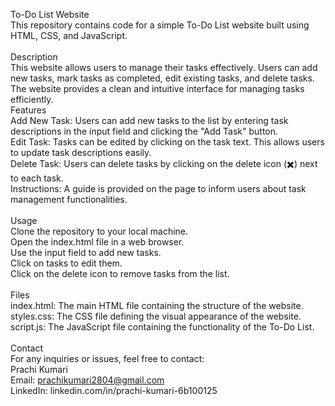 To-Do List Website<br>
This repository contains code for a simple To-Do List website built using HTML, CSS, and JavaScript.<br>
<br>
Description<br>
This website allows users to manage their tasks effectively. Users can add new tasks, mark tasks as completed, edit existing tasks, and delete tasks. The website provides a clean and intuitive interface for managing tasks efficiently.
<br>
Features<br>
Add New Task: Users can add new tasks to the list by entering task descriptions in the input field and clicking the "Add Task" button.<br>
Edit Task: Tasks can be edited by clicking on the task text. This allows users to update task descriptions easily.<br>
Delete Task: Users can delete tasks by clicking on the delete icon (✖️) next to each task.<br>
Instructions: A guide is provided on the page to inform users about task management functionalities.<br>
<br>
Usage<br>
Clone the repository to your local machine.<br>
Open the index.html file in a web browser.<br>
Use the input field to add new tasks.<br>
Click on tasks to edit them.<br>
Click on the delete icon to remove tasks from the list.<br>
<br>
Files<br>
index.html: The main HTML file containing the structure of the website.<br>
styles.css: The CSS file defining the visual appearance of the website.<br>
script.js: The JavaScript file containing the functionality of the To-Do List.<br>
<br>
Contact<br>
For any inquiries or issues, feel free to contact:<br>
Prachi Kumari<br>
Email: prachikumari2804@gmail.com<br>
LinkedIn: linkedin.com/in/prachi-kumari-6b100125<br>
